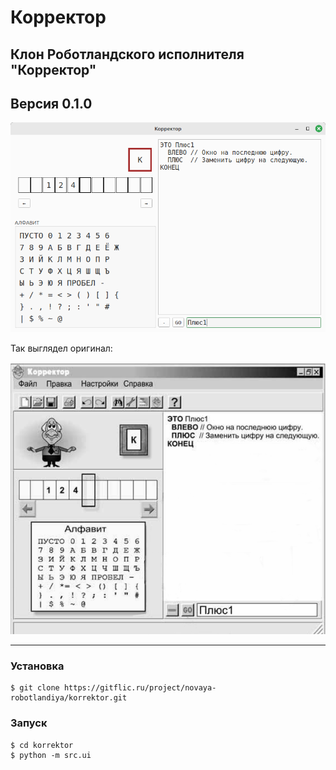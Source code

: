 # Корректор
## Клон Роботландского исполнителя "Корректор"

## Версия 0.1.0

![](screenshot.png)

Так выглядел оригинал:

![](old_corrector.png)

---

### Установка

```shell
$ git clone https://gitflic.ru/project/novaya-robotlandiya/korrektor.git
```

### Запуск

```shell
$ cd korrektor
$ python -m src.ui
```
